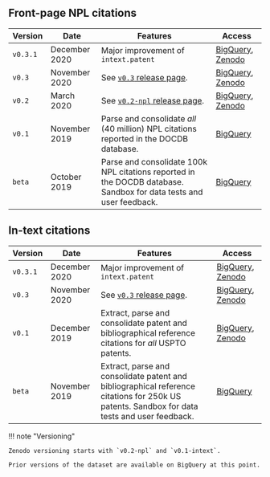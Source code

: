 [DOCDB]:https://www.epo.org/searching-for-patents/data/bulk-data-sets/docdb.html#tab-1
[bq-patcit-old]:https://console.cloud.google.com/bigquery?project=brv-patent&p=npl-parsing&d=patcit&page=dataset
[bq-patcit]:https://console.cloud.google.com/bigquery?project=patcit-public-data&p=patcit-public-data&page=project
[v0.3-release]:https://github.com/cverluise/PatCit/releases/tag/0.3.0
[gs-patcit]:https://console.cloud.google.com/storage/browser/patcit?forceOnBucketsSortingFiltering=false&project=npl-parsing&userProject=npl-parsing
[zen-patcit]:https://zenodo.org/record/3710994#.Xm_uE5NKhEI
[v0.2-npl-release]:https://github.com/cverluise/PatCit/releases


## Front-page NPL citations

|Version| Date| Features| Access|
|----|----|----|----|
|`v0.3.1`| December 2020 | Major improvement of `intext.patent`|[BigQuery][bq-patcit], [Zenodo][zen-patcit]|
|`v0.3`| November 2020 | See [`v0.3` release page][v0.3-release].|[BigQuery][bq-patcit], [Zenodo][zen-patcit]|
|`v0.2`|March 2020 | See [`v0.2-npl` release page][v0.2-npl-release].|[BigQuery][bq-patcit-old], [Zenodo][zen-patcit]|
|`v0.1`|November 2019|Parse and consolidate *all* (40 million) NPL citations reported in the DOCDB database.|[BigQuery][bq-patcit-old]|
|`beta`|October 2019| Parse and consolidate 100k NPL citations reported in the DOCDB database. Sandbox for data tests and user feedback.|[BigQuery][bq-patcit-old]|

## In-text citations

|Version| Date| Features| Access|
|----|----|----|----|
|`v0.3.1`| December 2020 | Major improvement of `intext.patent`|[BigQuery][bq-patcit], [Zenodo][zen-patcit]|
|`v0.3`| November 2020 | See [`v0.3` release page][v0.3-release].| [BigQuery][bq-patcit], [Zenodo][zen-patcit]|
|`v0.1`| December 2019 | Extract, parse and consolidate patent and bibliographical reference citations for *all* USPTO patents.| [BigQuery][bq-patcit-old], [Zenodo][zen-patcit]|
|`beta`| November 2019 | Extract, parse and consolidate patent and bibliographical reference citations for 250k US patents. Sandbox for data tests and user feedback. | [BigQuery][bq-patcit-old]|

!!! note "Versioning"

    Zenodo versioning starts with `v0.2-npl` and `v0.1-intext`.

    Prior versions of the dataset are available on BigQuery at this point.
